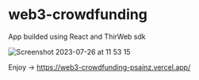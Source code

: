 # web3-crowdfunding
App builded using React and ThirWeb sdk


![Screenshot 2023-07-26 at 11 53 15](https://github.com/PSainz/web3-crowdfunding/assets/99868866/63391e4e-2d15-4cac-9561-e30c7061e922)

Enjoy -> https://web3-crowdfunding-psainz.vercel.app/

